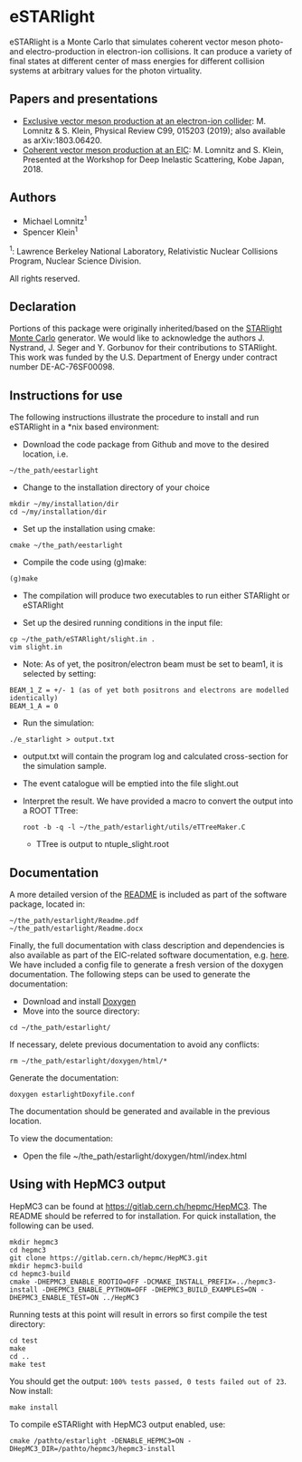# eSTARlight

eSTARlight is a Monte Carlo that simulates coherent vector meson photo- and electro-production in electron-ion collisions. It can produce a variety of final states at different center of mass energies for different collision systems at arbitrary values for the photon virtuality.


## Papers and presentations
* [Exclusive vector meson production at an electron-ion collider](https://arxiv.org/abs/1803.06420): M. Lomnitz & S. Klein, Physical Review C99, 015203 (2019); also available as arXiv:1803.06420.
* [Coherent vector meson production at an EIC](https://arxiv.org/abs/1805.08586): M. Lomnitz and S. Klein, Presented at the Workshop for Deep Inelastic Scattering, Kobe Japan, 2018.

## Authors
* Michael Lomnitz<sup>1</sup>
* Spencer Klein<sup>1</sup>

<sup>1</sup>: Lawrence Berkeley National Laboratory, Relativistic Nuclear Collisions Program, Nuclear Science Division.

All rights reserved.

## Declaration
Portions of this package were originally inherited/based on the [STARlight Monte Carlo](https://starlight.hepforge.org/) generator. We would like to acknowledge the authors J. Nystrand, J. Seger and Y. Gorbunov for their contributions to STARlight. This work was funded by the U.S. Department of Energy under contract number DE-AC-76SF00098.

## Instructions for use
The following instructions illustrate the procedure to install and run eSTARlight in a *nix based environment:

* Download the code package from Github and move to the desired location, i.e.
```
~/the_path/eestarlight
```
* Change to the installation directory of your choice
```
mkdir ~/my/installation/dir
cd ~/my/installation/dir
```
* Set up the installation using cmake:
```
cmake ~/the_path/eestarlight
```
* Compile the code using (g)make:
```
(g)make
```
  * The compilation will produce two executables to run either STARlight or eSTARlight

* Set up the desired running conditions in the input file:
```
cp ~/the_path/eSTARlight/slight.in .
vim slight.in
```
  * Note: As of yet, the positron/electron beam must be set to beam1, it is selected by setting:
```
BEAM_1_Z = +/- 1 (as of yet both positrons and electrons are modelled identically)
BEAM_1_A = 0
```
* Run the simulation:
```
./e_starlight > output.txt
```
  * output.txt will contain the program log and calculated cross-section for the simulation sample.
  * The event catalogue will be emptied into the file slight.out
* Interpret the result. We have provided a macro to convert the output into a ROOT TTree:
  ```
  root -b -q -l ~/the_path/estarlight/utils/eTTreeMaker.C
  ```

   * TTree is output to ntuple_slight.root

## Documentation
A more detailed version of the [README](../blob/master/README.pdf) is included as part of the software package, located in:
```
~/the_path/estarlight/Readme.pdf
~/the_path/estarlight/Readme.docx
```

Finally, the full documentation with class description and dependencies is also available
as part of the EIC-related software documentation, e.g. [here](https://eic.github.io/doxygen/d9/da4/classe__starlight.html). We have included a config file to generate a fresh version of the doxygen documentation. The following steps can be used to generate the documentation:

* Download and install [Doxygen](https://www.stack.nl/~dimitri/doxygen/manual/install.html)
* Move into the source directory:
```
cd ~/the_path/estarlight/
```
If necessary, delete previous documentation to avoid any conflicts:
```
rm ~/the_path/estarlight/doxygen/html/*
```
Generate the documentation:
```
doxygen estarlightDoxyfile.conf
```
The documentation should be generated and available in the previous location.


To view the documentation:
- Open the file ~/the_path/estarlight/doxygen/html/index.html

## Using with HepMC3 output
HepMC3 can be found at https://gitlab.cern.ch/hepmc/HepMC3. The README should be referred to for installation. For quick installation, the following can be used.
```
mkdir hepmc3
cd hepmc3
git clone https://gitlab.cern.ch/hepmc/HepMC3.git
mkdir hepmc3-build
cd hepmc3-build
cmake -DHEPMC3_ENABLE_ROOTIO=OFF -DCMAKE_INSTALL_PREFIX=../hepmc3-install -DHEPMC3_ENABLE_PYTHON=OFF -DHEPMC3_BUILD_EXAMPLES=ON -DHEPMC3_ENABLE_TEST=ON ../HepMC3
```
Running tests at this point will result in errors so first compile the test directory:
```
cd test
make
cd ..
make test
```
You should get the output: `100% tests passed, 0 tests failed out of 23`.
Now install:
```
make install
```
To compile eSTARlight with HepMC3 output enabled, use:
```
cmake /pathto/estarlight -DENABLE_HEPMC3=ON -DHepMC3_DIR=/pathto/hepmc3/hepmc3-install
```
